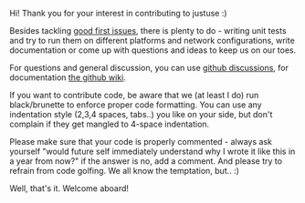 Hi! Thank you for your interest in contributing to justuse :)

Besides tackling [good first issues](https://github.com/amogorkon/justuse/issues?q=is%3Aopen+is%3Aissue+label%3A%22good+first+issue%22), there is plenty to do - writing unit tests and try to run them on different platforms and network configurations,
write documentation or come up with questions and ideas to keep us on our toes.

For questions and general discussion, you can use [github discussions](https://github.com/amogorkon/justuse/discussions), for documentation [the github wiki](https://github.com/amogorkon/justuse/wiki).

If you want to contribute code, be aware that we (at least I do) run black/brunette to enforce proper code formatting. 
You can use any indentation style (2,3,4 spaces, tabs..) you like on your side, but don't complain if they get mangled to 4-space indentation.

Please make sure that your code is properly commented - always ask yourself "would future self immediately understand why I wrote it like this in a year from now?" if the answer is no, add a comment.
And please try to refrain from code golfing. We all know the temptation, but.. :)

Well, that's it. Welcome aboard!
